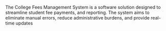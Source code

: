 The College Fees Management System is a software solution designed to streamline student fee payments, and reporting. The system aims to eliminate manual errors, reduce administrative burdens, and provide real-time updates
